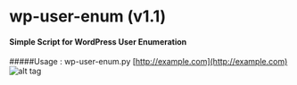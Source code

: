 # wp-user-enum (v1.1)
#### Simple Script for WordPress User Enumeration
#####Usage : wp-user-enum.py [http://example.com](http://example.com)
![alt tag](http://i.imgur.com/jWe32I1.png)

